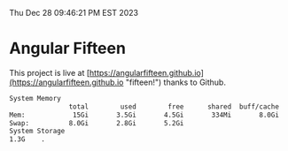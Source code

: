 Thu Dec 28 09:46:21 PM EST 2023

# Angular Fifteen


This project is live at [https://angularfifteen.github.io](https://angularfifteen.github.io "fifteen!") thanks to Github.

```bash
System Memory
               total        used        free      shared  buff/cache   available
Mem:            15Gi       3.5Gi       4.5Gi       334Mi       8.0Gi        11Gi
Swap:          8.0Gi       2.8Gi       5.2Gi
System Storage
1.3G	.
```
```bash
